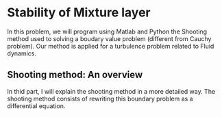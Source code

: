 # Stability of Mixture layer

In this problem, we will program using Matlab and Python the Shooting method used to solving a boudary value problem (different from Cauchy problem). Our method is applied for a turbulence problem related to Fluid dynamics. 

## Shooting method: An overview
In thid part, I will explain the shooting method in a more detailed way. The shooting method consists of rewriting this boundary problem as a differential equation.
